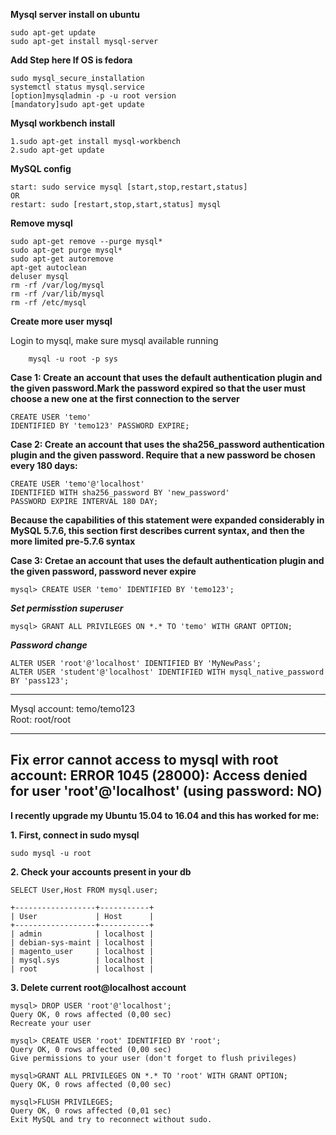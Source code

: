 **Mysql server install on ubuntu**

	sudo apt-get update
	sudo apt-get install mysql-server
	
**Add Step here If OS is fedora**

	sudo mysql_secure_installation
	systemctl status mysql.service
	[option]mysqladmin -p -u root version
	[mandatory]sudo apt-get update

**Mysql workbench install**

	1.sudo apt-get install mysql-workbench
	2.sudo apt-get update
**MySQL config**

	start: sudo service mysql [start,stop,restart,status]
	OR
	restart: sudo [restart,stop,start,status] mysql
**Remove mysql**

	sudo apt-get remove --purge mysql*
	sudo apt-get purge mysql*
	sudo apt-get autoremove
	apt-get autoclean
	deluser mysql
	rm -rf /var/log/mysql
	rm -rf /var/lib/mysql
	rm -rf /etc/mysql
**Create more user mysql**

Login to mysql, make sure mysql available running

		mysql -u root -p sys 

**Case 1: Create an account that uses the default authentication plugin and the given password.Mark the password expired so that the user must choose a new one at the first connection to the server**

	CREATE USER 'temo'
	IDENTIFIED BY 'temo123' PASSWORD EXPIRE;
**Case 2: Create an account that uses the sha256_password authentication plugin and the given password. Require that a new password be chosen every 180 days:**

	CREATE USER 'temo'@'localhost'
	IDENTIFIED WITH sha256_password BY 'new_password'
	PASSWORD EXPIRE INTERVAL 180 DAY;

<strong>Because the capabilities of this statement were expanded considerably in MySQL 5.7.6, this section first describes current syntax, and then the more limited pre-5.7.6 syntax</strong>

**Case 3: Cretae an account that uses the default authentication plugin and the given password, password never expire**
	
	mysql> CREATE USER 'temo' IDENTIFIED BY 'temo123';

***Set permisstion superuser***

	mysql> GRANT ALL PRIVILEGES ON *.* TO 'temo' WITH GRANT OPTION;

***Password change***

	ALTER USER 'root'@'localhost' IDENTIFIED BY 'MyNewPass';
	ALTER USER 'student'@'localhost' IDENTIFIED WITH mysql_native_password BY 'pass123';
<hr>
Mysql account: temo/temo123  <br>
Root: root/root
<hr>

## Fix error cannot access to mysql with root account: ERROR 1045 (28000): Access denied for user 'root'@'localhost' (using password: NO)

**I recently upgrade my Ubuntu 15.04 to 16.04 and this has worked for me:**

<strong>1. First, connect in sudo mysql</strong>

	sudo mysql -u root

 <strong>2. Check your accounts present in your db</strong>

	SELECT User,Host FROM mysql.user;

	+------------------+-----------+
	| User             | Host      |
	+------------------+-----------+
	| admin            | localhost |
	| debian-sys-maint | localhost |
	| magento_user     | localhost |
	| mysql.sys        | localhost |
	| root             | localhost |

<strong>3. Delete current root@localhost account</strong>

	mysql> DROP USER 'root'@'localhost';
	Query OK, 0 rows affected (0,00 sec)
	Recreate your user

	mysql> CREATE USER 'root' IDENTIFIED BY 'root';
	Query OK, 0 rows affected (0,00 sec)
	Give permissions to your user (don't forget to flush privileges)

	mysql>GRANT ALL PRIVILEGES ON *.* TO 'root' WITH GRANT OPTION;
	Query OK, 0 rows affected (0,00 sec)

	mysql>FLUSH PRIVILEGES;
	Query OK, 0 rows affected (0,01 sec)
	Exit MySQL and try to reconnect without sudo.
